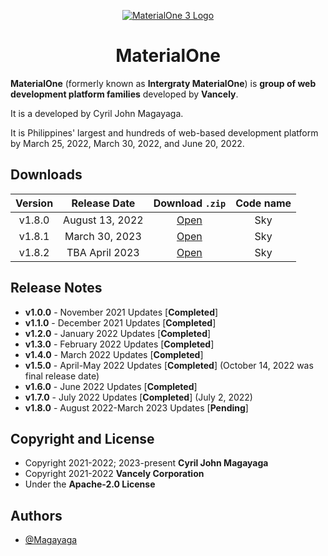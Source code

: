 <p align="center">
  <a href="https://github.com/Vancely/MaterialOne">
    <img src="https://github.com/Vancely/MaterialOne/blob/main/.github/Documentations/History/Images/materialone3.png" alt="MaterialOne 3 Logo">
  </a>
</p>
<h1 align="center">MaterialOne</h1>

**MaterialOne** (formerly known as **Intergraty MaterialOne**) is **group of web development platform families** developed by **Vancely**.

It is a developed by Cyril John Magayaga.

It is Philippines' largest and hundreds of web-based development platform by March 25, 2022, March 30, 2022, and June 20, 2022.

## Downloads

| Version | Release Date | Download `.zip` | Code name |
|:-:|:-:|:-:|:-:|
| v1.8.0 | August 13, 2022 | [Open](https://github.com/Vancely/MaterialOne/archive/refs/tags/Sky_0.zip) | Sky |
| v1.8.1 | March 30, 2023 | [Open](https://github.com/Vancely/MaterialOne/archive/refs/tags/Sky_1.zip) | Sky |
| v1.8.2 | TBA April 2023 | [Open](https://github.com/Vancely/MaterialOne/archive/refs/tags/Sky_2.zip) | Sky |

## Release Notes

* **v1.0.0** - November 2021 Updates [**Completed**]
* **v1.1.0** - December 2021 Updates [**Completed**]
* **v1.2.0** - January 2022 Updates [**Completed**]
* **v1.3.0** - February 2022 Updates [**Completed**]
* **v1.4.0** - March 2022 Updates [**Completed**]
* **v1.5.0** - April-May 2022 Updates [**Completed**] (October 14, 2022 was final release date)
* **v1.6.0** - June 2022 Updates [**Completed**]
* **v1.7.0** - July 2022 Updates [**Completed**] (July 2, 2022)
* **v1.8.0** - August 2022-March 2023 Updates [**Pending**]

## Copyright and License
* Copyright 2021-2022; 2023-present **Cyril John Magayaga**
* Copyright 2021-2022 **Vancely Corporation**
* Under the **Apache-2.0 License**

## Authors
* [@Magayaga](https://github.com/magayaga)
